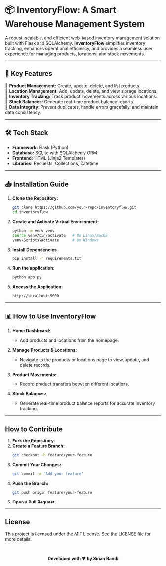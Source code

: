 # **📦 InventoryFlow: A Smart Warehouse Management System**  

A robust, scalable, and efficient web-based inventory management solution built with Flask and SQLAlchemy. **InventoryFlow** simplifies inventory tracking, enhances operational efficiency, and provides a seamless user experience for managing products, locations, and stock movements.

---

## **🚀 Key Features**  

🔹 **Product Management:** Create, update, delete, and list products.  
🔹 **Location Management:** Add, update, delete, and view storage locations.  
🔹 **Inventory Tracking:** Track product movements across various locations.  
🔹 **Stock Balances:** Generate real-time product balance reports.  
🔹 **Data Integrity:** Prevent duplicates, handle errors gracefully, and maintain data consistency.  

---

## **🛠️ Tech Stack**  

- **Framework:** Flask (Python)  
- **Database:** SQLite with SQLAlchemy ORM  
- **Frontend:** HTML (Jinja2 Templates)  
- **Libraries:** Requests, Collections, Datetime  

---

## **📥 Installation Guide**  

1. **Clone the Repository:**  

   ```bash
   git clone https://github.com/your-repo/inventoryflow.git
   cd inventoryflow
   
2. **Create and Activate Virtual Environment:**  
   ```bash
   python -m venv venv
   source venv/bin/activate   # On Linux/macOS
   venv\Scripts\activate      # On Windows

3. **Install Dependencies**
   ```bash
   pip install -r requirements.txt

4. **Run the application:**  
   ```bash
   python app.py

5. **Access the Application:**  
   ```bash
   http://localhost:5000

---

## **📊 How to Use InventoryFlow**  

1. **Home Dashboard:**  
   - Add products and locations from the homepage.  

2. **Manage Products & Locations:**  
   - Navigate to the products or locations page to view, update, and delete records.  

3. **Product Movements:**  
   - Record product transfers between different locations.  

4. **Stock Balances:**  
   - Generate real-time product balance reports for accurate inventory tracking.  

---

## **How to Contribute**  

1. **Fork the Repository.**  
2. **Create a Feature Branch:**  
   ```bash
   git checkout -b feature/your-feature
3. **Commit Your Changes:**  
   ```bash
   git commit -m "Add your feature"
4. **Push the Branch:**  
   ```bash
   git push origin feature/your-feature
5. **Open a Pull Request.**

---

## **License**
This project is licensed under the MIT License. See the LICENSE file for more details.

<br>

<p align="center"><strong>Developed with ❤️ by Sinan Bandi</strong></p> 